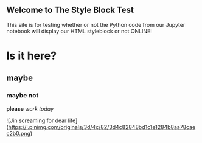## Welcome to The Style Block Test

This site is for testing whether or not the Python code from our Jupyter notebook will display our HTML styleblock or not ONLINE!

# Is it here?
## maybe
### maybe not

**please** _work today_

![Jin screaming for dear life] (https://i.pinimg.com/originals/3d/4c/82/3d4c82848bd1c1e1284b8aa78caec2b0.png)

